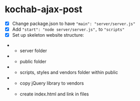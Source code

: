 # kochab-ajax-post

- [X] Change package.json to have `"main": "server/server.js"`
- [X] Add `"start": "node server/server.js",` to `"scripts"`
- [X] Set up skeleton website structure:
- * server folder
- * public folder
- * scripts, styles and vendors folder within public
- * copy jQuery library to vendors
- * create index.html and link in files